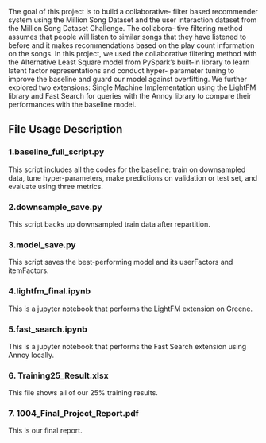 The goal of this project is to build a collaborative- filter based recommender system using the Million Song Dataset and the user interaction dataset from the Million Song Dataset Challenge. The collabora- tive filtering method assumes that people will listen to similar songs that they have listened to before and it makes recommendations based on the play count information on the songs. In this project, we used the collaborative filtering method with the Alternative Least Square model from PySpark’s built-in library to learn latent factor representations and conduct hyper- parameter tuning to improve the baseline and guard our model against overfitting. We further explored two extensions: Single Machine Implementation using the LightFM library and Fast Search for queries with the Annoy library to compare their performances with the baseline model.


## File Usage Description


### 1.baseline_full_script.py
This script includes all the codes for the baseline: train on downsampled data, tune hyper-parameters, make predictions on validation or test set, and evaluate using three metrics.


### 2.downsample_save.py
This script backs up downsampled train data after repartition.


### 3.model_save.py
This script saves the best-performing model and its userFactors and itemFactors.


### 4.lightfm_final.ipynb
This is a jupyter notebook that performs the LightFM extension on Greene.


### 5.fast_search.ipynb
This is a jupyter notebook that performs the Fast Search extension using Annoy locally.


### 6. Training25_Result.xlsx
This file shows all of our 25% training results.


### 7. 1004_Final_Project_Report.pdf
This is our final report.
